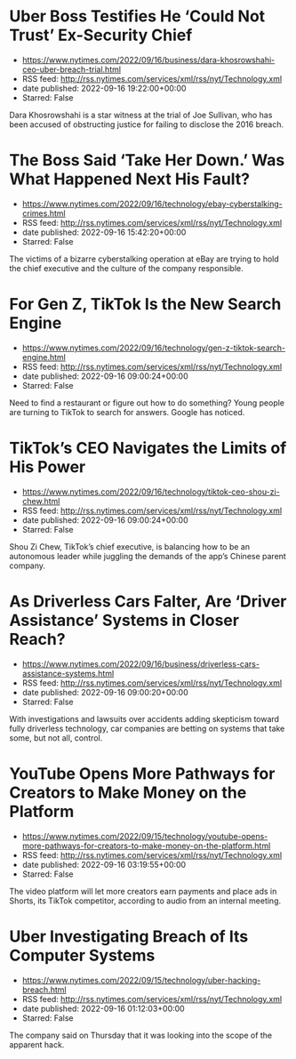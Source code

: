 # Uber Boss Testifies He ‘Could Not Trust’ Ex-Security Chief
 - https://www.nytimes.com/2022/09/16/business/dara-khosrowshahi-ceo-uber-breach-trial.html
 - RSS feed: http://rss.nytimes.com/services/xml/rss/nyt/Technology.xml
 - date published: 2022-09-16 19:22:00+00:00
 - Starred: False

Dara Khosrowshahi is a star witness at the trial of Joe Sullivan, who has been accused of obstructing justice for failing to disclose the 2016 breach.

# The Boss Said ‘Take Her Down.’ Was What Happened Next His Fault?
 - https://www.nytimes.com/2022/09/16/technology/ebay-cyberstalking-crimes.html
 - RSS feed: http://rss.nytimes.com/services/xml/rss/nyt/Technology.xml
 - date published: 2022-09-16 15:42:20+00:00
 - Starred: False

The victims of a bizarre cyberstalking operation at eBay are trying to hold the chief executive and the culture of the company responsible.

# For Gen Z, TikTok Is the New Search Engine
 - https://www.nytimes.com/2022/09/16/technology/gen-z-tiktok-search-engine.html
 - RSS feed: http://rss.nytimes.com/services/xml/rss/nyt/Technology.xml
 - date published: 2022-09-16 09:00:24+00:00
 - Starred: False

Need to find a restaurant or figure out how to do something? Young people are turning to TikTok to search for answers. Google has noticed.

# TikTok’s CEO Navigates the Limits of His Power
 - https://www.nytimes.com/2022/09/16/technology/tiktok-ceo-shou-zi-chew.html
 - RSS feed: http://rss.nytimes.com/services/xml/rss/nyt/Technology.xml
 - date published: 2022-09-16 09:00:24+00:00
 - Starred: False

Shou Zi Chew, TikTok’s chief executive, is balancing how to be an autonomous leader while juggling the demands of the app’s Chinese parent company.

# As Driverless Cars Falter, Are ‘Driver Assistance’ Systems in Closer Reach?
 - https://www.nytimes.com/2022/09/16/business/driverless-cars-assistance-systems.html
 - RSS feed: http://rss.nytimes.com/services/xml/rss/nyt/Technology.xml
 - date published: 2022-09-16 09:00:20+00:00
 - Starred: False

With investigations and lawsuits over accidents adding skepticism toward fully driverless technology, car companies are betting on systems that take some, but not all, control.

# YouTube Opens More Pathways for Creators to Make Money on the Platform
 - https://www.nytimes.com/2022/09/15/technology/youtube-opens-more-pathways-for-creators-to-make-money-on-the-platform.html
 - RSS feed: http://rss.nytimes.com/services/xml/rss/nyt/Technology.xml
 - date published: 2022-09-16 03:19:55+00:00
 - Starred: False

The video platform will let more creators earn payments and place ads in Shorts, its TikTok competitor, according to audio from an internal meeting.

# Uber Investigating Breach of Its Computer Systems
 - https://www.nytimes.com/2022/09/15/technology/uber-hacking-breach.html
 - RSS feed: http://rss.nytimes.com/services/xml/rss/nyt/Technology.xml
 - date published: 2022-09-16 01:12:03+00:00
 - Starred: False

The company said on Thursday that it was looking into the scope of the apparent hack.
